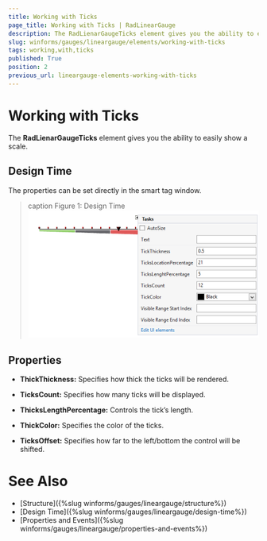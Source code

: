 ```yaml
---
title: Working with Ticks
page_title: Working with Ticks | RadLinearGauge
description: The RadLienarGaugeTicks element gives you the ability to easily show a scale.
slug: winforms/gauges/lineargauge/elements/working-with-ticks
tags: working,with,ticks
published: True
position: 2
previous_url: lineargauge-elements-working-with-ticks
---
```


# Working with Ticks
 
The __RadLienarGaugeTicks__ element gives you the ability to easily show a scale.

## Design Time

The properties can be set directly in the smart tag window.

>caption Figure 1: Design Time
![lineargauge-elements-working-with-ticks 001](images/lineargauge-elements-working-with-ticks001.png)

## Properties

* __ThickThickness:__ Specifies how thick the ticks will be rendered.

* __TicksCount:__ Specifies how many ticks will be displayed.

* __ThicksLengthPercentage:__ Controls the tick’s length.

* __ThickColor:__ Specifies the color of the ticks.

* __TicksOffset:__ Specifies how far to the left/bottom the control will be shifted.

# See Also

* [Structure]({%slug winforms/gauges/lineargauge/structure%})
* [Design Time]({%slug winforms/gauges/lineargauge/design-time%})
* [Properties and Events]({%slug winforms/gauges/lineargauge/properties-and-events%})